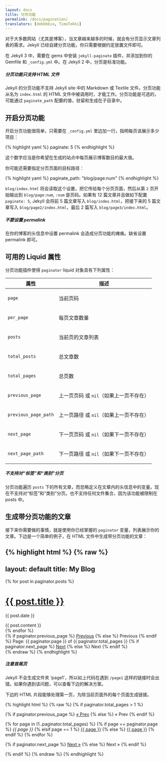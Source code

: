 ```yaml
---
layout: docs
title: 分页功能
permalink: /docs/pagination/
translators: [debbbbie, TimoTokki]
---
```


对于大多数网站（尤其是博客），当文章越来越多的时候，就会有分页显示文章列表的需求。Jekyll 已经自建分页功能，你只需要根据约定放置文件即可。

在 Jekyll 3 中，需要在 gems 中安装 `jekyll-paginate` 插件，并添加到你的 Gemfile 和 `_config.yml` 中。在 Jekyll 2 中，分页是标准功能。

<div class="note info">
  <h5>分页功能只支持 HTML 文件</h5>
  <p>
    Jekyll 的分页功能不支持 Jekyll site 中的 Markdown 或 Textile 文件。分页功能从名为 <code>index.html</code> 的 HTML 文件中被调用时，才能工作。分页功能是可选的，可能通过 <code>paginate_path</code> 配置的值，驻留和生成在子目录中。
  </p>
</div>

## 开启分页功能

开启分页功能很简单，只需要在 `_config.yml` 里边加一行，指明每页该展示多少项目：

{% highlight yaml %}
paginate: 5
{% endhighlight %}

这个数字应当是你希望在生成的站点中每页展示博客数目的最大值。

你可能还需要指定分页页面的目标路径：

{% highlight yaml %}
paginate_path: "blog/page:num"
{% endhighlight %}

`blog/index.html` 将会读取这个设置，把它传给每个分页页面，然后从第 `2` 页开始输出到 `blog/page:num`, `:num` 是页码。如果有 12 篇文章并且做如下配置 `paginate: 5`, Jekyll 会将前 5 篇文章写入 `blog/index.html`，把接下来的 5 篇文章写入 `blog/page2/index.html`，最后 2 篇写入 `blog/page3/index.html`。

<div class="note warning">
  <h5>不要设置 permalink</h5>
  <p>
    在你的博客的头信息中设置 permalink 会造成分页功能的瘫痪。缺省设置 permalink 即可。
  </p>
</div>

## 可用的 Liquid 属性

分页功能插件使得 `paginator` liquid 对象具有下列属性：

<div class="mobile-side-scroller">
<table>
  <thead>
    <tr>
      <th>属性</th>
      <th>描述</th>
    </tr>
  </thead>
  <tbody>
    <tr>
      <td><p><code>page</code></p></td>
      <td><p>当前页码</p></td>
    </tr>
    <tr>
      <td><p><code>per_page</code></p></td>
      <td><p>每页文章数量</p></td>
    </tr>
    <tr>
      <td><p><code>posts</code></p></td>
      <td><p>当前页的文章列表</p></td>
    </tr>
    <tr>
      <td><p><code>total_posts</code></p></td>
      <td><p>总文章数</p></td>
    </tr>
    <tr>
      <td><p><code>total_pages</code></p></td>
      <td><p>总页数</p></td>
    </tr>
    <tr>
      <td><p><code>previous_page</code></p></td>
      <td>
          <p>
              上一页页码 或 <code>nil</code>（如果上一页不存在）
          </p>
      </td>
    </tr>
    <tr>
      <td><p><code>previous_page_path</code></p></td>
      <td>
          <p>
              上一页路径 或 <code>nil</code>（如果上一页不存在）
          </p>
      </td>
    </tr>
    <tr>
      <td><p><code>next_page</code></p></td>
      <td>
          <p>
              下一页页码 或 <code>nil</code>（如果下一页不存在）
          </p>
      </td>
    </tr>
    <tr>
      <td><p><code>next_page_path</code></p></td>
      <td>
          <p>
              下一页路径 或 <code>nil</code>（如果下一页不存在）
          </p>
      </td>
    </tr>
  </tbody>
</table>
</div>

<div class="note info">
  <h5>不支持对“标签”和“类别”分页</h5>
  <p>分页功能遍历 <code>posts</code> 下的所有文章，而忽略定义在文章内的头信息中的变量。现在不支持对“标签”和“类别”分页。也不支持任何文件集合，因为该功能被限制在 posts 中。</p>
</div>

## 生成带分页功能的文章

接下来你需要做的事情，就是使用你已经掌握的 `paginator` 变量，列表展示你的文章。下边是一个简单的例子，在 HTML 文件中生成带分页功能的文章：

{% highlight html %}
{% raw %}
---
layout: default
title: My Blog
---

<!-- 遍历分页后的文章 -->
{% for post in paginator.posts %}
  <h1><a href="{{ post.url }}">{{ post.title }}</a></h1>
  <p class="author">
    <span class="date">{{ post.date }}</span>
  </p>
  <div class="content">
    {{ post.content }}
  </div>
{% endfor %}

<!-- 分页链接 -->
<div class="pagination">
  {% if paginator.previous_page %}
    <a href="/page{{ paginator.previous_page }}" class="previous">Previous</a>
  {% else %}
    <span class="previous">Previous</span>
  {% endif %}
  <span class="page_number ">Page: {{ paginator.page }} of {{ paginator.total_pages }}</span>
  {% if paginator.next_page %}
    <a href="/page{{ paginator.next_page }}" class="next">Next</a>
  {% else %}
    <span class="next ">Next</span>
  {% endif %}
</div>
{% endraw %}
{% endhighlight %}

<div class="note warning">
  <h5>注意首尾页</h5>
  <p>
    Jekyll 不会生成文件夹 ‘page1’，所以如上代码在遇到 <code>/page1</code> 这样的链接时会出错。如果你遇到该问题，可以查看下边的解决方案。
  </p>
</div>

 下边的 HTML 片段能够处理第一页，为除当前页面外的每个页面生成链接。

{% highlight html %}
{% raw %}
{% if paginator.total_pages > 1 %}
<div class="pagination">
  {% if paginator.previous_page %}
    <a href="{{ paginator.previous_page_path | prepend: site.baseurl | replace: '//', '/' }}">&laquo; Prev</a>
  {% else %}
    <span>&laquo; Prev</span>
  {% endif %}

  {% for page in (1..paginator.total_pages) %}
    {% if page == paginator.page %}
      <em>{{ page }}</em>
    {% elsif page == 1 %}
      <a href="{{ paginator.previous_page_path | prepend: site.baseurl | replace: '//', '/' }}">{{ page }}</a>
    {% else %}
      <a href="{{ site.paginate_path | prepend: site.baseurl | replace: '//', '/' | replace: ':num', page }}">{{ page }}</a>
    {% endif %}
  {% endfor %}

  {% if paginator.next_page %}
    <a href="{{ paginator.next_page_path | prepend: site.baseurl | replace: '//', '/' }}">Next &raquo;</a>
  {% else %}
    <span>Next &raquo;</span>
  {% endif %}
</div>
{% endif %}
{% endraw %}
{% endhighlight %}
